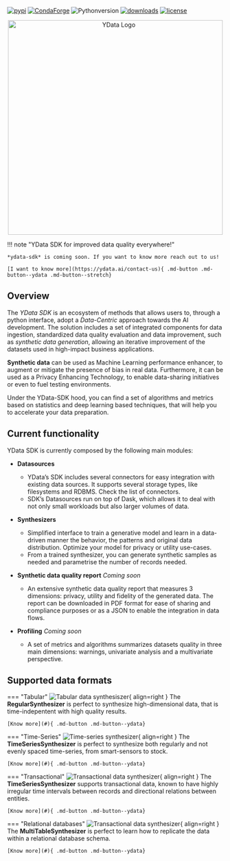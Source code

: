 [![pypi](https://img.shields.io/pypi/v/ydata-sdk)](https://pypi.org/project/ydata-sdk)
[![CondaForge](https://img.shields.io/conda/v/conda-forge/pydantic.svg)](https://anaconda.org/conda-forge/pydantic)
![Pythonversion](https://img.shields.io/badge/python-3.8%20%7C%203.9%20%7C%203.10-blue)
[![downloads](https://pepy.tech/badge/pydantic/month)](https://pepy.tech/project/pydantic)
[![license](https://img.shields.io/github/license/pydantic/pydantic.svg)](https://github.com/pydantic/pydantic/blob/main/LICENSE)


<p align="center"><img width="500" src="https://assets.ydata.ai/YData_logo_colored_black.svg" alt="YData Logo"></p>

!!! note "YData SDK for improved data quality everywhere!"

    *ydata-sdk* is coming soon. If you want to know more reach out to us!

    [I want to know more](https://ydata.ai/contact-us){ .md-button .md-button--ydata .md-button--stretch}

## Overview

The *YData SDK* is an ecosystem of methods that allows users to, through a python interface, adopt a *Data-Centric* approach towards the AI development. The solution includes a set of integrated components for data ingestion, standardized data quality evaluation and data improvement, such as *synthetic data generation*, allowing an iterative improvement of the datasets used in high-impact business applications.

**Synthetic data** can be used as Machine Learning performance enhancer, to augment or mitigate the presence of bias in real data. Furthermore, it can be used as a Privacy Enhancing Technology, to enable data-sharing initiatives or even to fuel testing environments. 

Under the YData-SDK hood, you can find a set of algorithms and metrics based on statistics and deep learning based techniques, that will help you to accelerate your data preparation. 

## Current functionality

YData SDK is currently composed by the following main modules:

* **Datasources**
     - YData’s SDK includes several connectors for easy integration with existing data sources. It supports several storage types, like filesystems and RDBMS. Check the list of connectors. 
     - SDK’s Datasources run on top of Dask, which allows it to deal with not only small workloads but also larger volumes of data.

* **Synthesizers**
     - Simplified interface to train a generative model and learn in a data-driven manner the behavior, the patterns and original data distribution. Optimize your model for privacy or utility use-cases.
     - From a trained synthesizer, you can generate synthetic samples as needed and parametrise the number of records needed.

* **Synthetic data quality report**
     *Coming soon*
     - An extensive synthetic data quality report that measures 3 dimensions: privacy, utility and fidelity of the generated data. The report can be downloaded in PDF format for ease of sharing and compliance purposes or as a JSON to enable the integration in data flows.

* **Profiling**
    *Coming soon*
    - A set of metrics and algorithms summarizes datasets quality in three main dimensions: warnings, univariate analysis and a multivariate perspective.

## Supported data formats

=== "Tabular"
    ![Tabular data synthesiszer](https://dummyimage.com/600x400/eee/aaa){ align=right }
    The **RegularSynthesizer** is perfect to synthesize high-dimensional data, that is time-indepentent with high quality results.

    [Know more](#){ .md-button .md-button--ydata}

=== "Time-Series"
    ![Time-series synthesizer](https://dummyimage.com/600x400/eee/aaa){ align=right }
    The **TimeSeriesSynthesizer** is perfect to synthesize both regularly and not evenly spaced time-series, from smart-sensors to stock. 

    [Know more](#){ .md-button .md-button--ydata}

=== "Transactional"
    ![Transactional data synthesizer](https://dummyimage.com/600x400/eee/aaa){ align=right }
    The **TimeSeriesSynthesizer** supports transactional data, known to have highly irregular time intervals between records and directional relations between entities.

    [Know more](#){ .md-button .md-button--ydata}

=== "Relational databases"
    ![Transactional data synthesizer](https://dummyimage.com/600x400/eee/aaa){ align=right }
    The **MultiTableSynthesizer** is perfect to learn how to replicate the data within a relational database schema.
    
    [Know more](#){ .md-button .md-button--ydata}


